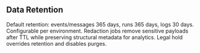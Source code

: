 ## Data Retention

Default retention: events/messages 365 days, runs 365 days, logs 30 days. Configurable per environment. Redaction jobs remove sensitive payloads after TTL while preserving structural metadata for analytics. Legal hold overrides retention and disables purges.


